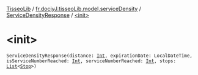 [TisseoLib](../../index.md) / [fr.docjyJ.tisseoLib.model.serviceDensity](../index.md) / [ServiceDensityResponse](index.md) / [&lt;init&gt;](./-init-.md)

# &lt;init&gt;

`ServiceDensityResponse(distance: `[`Int`](https://kotlinlang.org/api/latest/jvm/stdlib/kotlin/-int/index.html)`, expirationDate: LocalDateTime, isServiceNumberReached: `[`Int`](https://kotlinlang.org/api/latest/jvm/stdlib/kotlin/-int/index.html)`, serviceNumberReached: `[`Int`](https://kotlinlang.org/api/latest/jvm/stdlib/kotlin/-int/index.html)`, stops: `[`List`](https://kotlinlang.org/api/latest/jvm/stdlib/kotlin.collections/-list/index.html)`<`[`Stop`](../-stop/index.md)`>)`